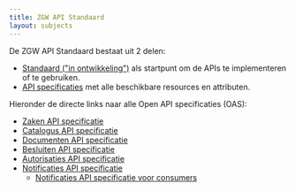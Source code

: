 ```yaml
---
title: ZGW API Standaard
layout: subjects
---
```


De ZGW API Standaard bestaat uit 2 delen:

* [Standaard ("in ontwikkeling")][standaard] als startpunt om de APIs te 
  implementeren of te gebruiken.
* [API specificaties](apis/index) met alle beschikbare resources en attributen.

Hieronder de directe links naar alle Open API specificaties (OAS):

* [Zaken API specificatie](https://ref.tst.vng.cloud/zrc/api/v1/schema/)
* [Catalogus API specificatie](https://ref.tst.vng.cloud/ztc/api/v1/schema/)
* [Documenten API specificatie](https://ref.tst.vng.cloud/drc/api/v1/schema/)
* [Besluiten API specificatie](https://ref.tst.vng.cloud/brc/api/v1/schema/)
* [Autorisaties API specificatie](https://ref.tst.vng.cloud/ac/api/v1/schema/)
* [Notificaties API specificatie](https://ref.tst.vng.cloud/nrc/api/v1/schema/)
  * [Notificaties API specificatie voor consumers](https://rebilly.github.io/ReDoc/?url=https://ref.tst.vng.cloud/api-specificatie/nrc/consumer-api/openapi.yaml)

[standaard]: ./standaard.md
